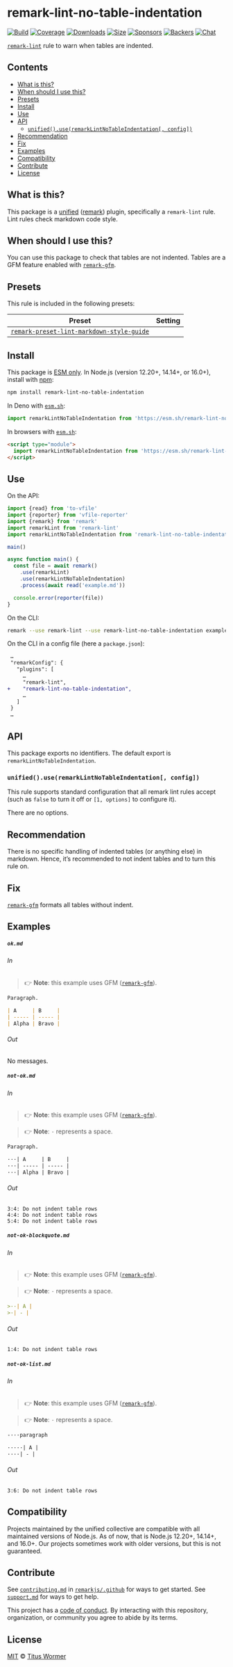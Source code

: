 <!--This file is generated-->

# remark-lint-no-table-indentation

[![Build][build-badge]][build]
[![Coverage][coverage-badge]][coverage]
[![Downloads][downloads-badge]][downloads]
[![Size][size-badge]][size]
[![Sponsors][sponsors-badge]][collective]
[![Backers][backers-badge]][collective]
[![Chat][chat-badge]][chat]

[`remark-lint`][mono] rule to warn when tables are indented.

## Contents

* [What is this?](#what-is-this)
* [When should I use this?](#when-should-i-use-this)
* [Presets](#presets)
* [Install](#install)
* [Use](#use)
* [API](#api)
  * [`unified().use(remarkLintNoTableIndentation[, config])`](#unifieduseremarklintnotableindentation-config)
* [Recommendation](#recommendation)
* [Fix](#fix)
* [Examples](#examples)
* [Compatibility](#compatibility)
* [Contribute](#contribute)
* [License](#license)

## What is this?

This package is a [unified][] ([remark][]) plugin, specifically a `remark-lint`
rule.
Lint rules check markdown code style.

## When should I use this?

You can use this package to check that tables are not indented.
Tables are a GFM feature enabled with
[`remark-gfm`](https://github.com/remarkjs/remark-gfm).

## Presets

This rule is included in the following presets:

| Preset | Setting |
| - | - |
| [`remark-preset-lint-markdown-style-guide`](https://github.com/remarkjs/remark-lint/tree/main/packages/remark-preset-lint-markdown-style-guide) | |

## Install

This package is [ESM only][esm].
In Node.js (version 12.20+, 14.14+, or 16.0+), install with [npm][]:

```sh
npm install remark-lint-no-table-indentation
```

In Deno with [`esm.sh`][esmsh]:

```js
import remarkLintNoTableIndentation from 'https://esm.sh/remark-lint-no-table-indentation@4'
```

In browsers with [`esm.sh`][esmsh]:

```html
<script type="module">
  import remarkLintNoTableIndentation from 'https://esm.sh/remark-lint-no-table-indentation@4?bundle'
</script>
```

## Use

On the API:

```js
import {read} from 'to-vfile'
import {reporter} from 'vfile-reporter'
import {remark} from 'remark'
import remarkLint from 'remark-lint'
import remarkLintNoTableIndentation from 'remark-lint-no-table-indentation'

main()

async function main() {
  const file = await remark()
    .use(remarkLint)
    .use(remarkLintNoTableIndentation)
    .process(await read('example.md'))

  console.error(reporter(file))
}
```

On the CLI:

```sh
remark --use remark-lint --use remark-lint-no-table-indentation example.md
```

On the CLI in a config file (here a `package.json`):

```diff
 …
 "remarkConfig": {
   "plugins": [
     …
     "remark-lint",
+    "remark-lint-no-table-indentation",
     …
   ]
 }
 …
```

## API

This package exports no identifiers.
The default export is `remarkLintNoTableIndentation`.

### `unified().use(remarkLintNoTableIndentation[, config])`

This rule supports standard configuration that all remark lint rules accept
(such as `false` to turn it off or `[1, options]` to configure it).

There are no options.

## Recommendation

There is no specific handling of indented tables (or anything else) in
markdown.
Hence, it’s recommended to not indent tables and to turn this rule on.

## Fix

[`remark-gfm`](https://github.com/remarkjs/remark-gfm)
formats all tables without indent.

## Examples

##### `ok.md`

###### In

> 👉 **Note**: this example uses GFM ([`remark-gfm`][gfm]).

```markdown
Paragraph.

| A     | B     |
| ----- | ----- |
| Alpha | Bravo |
```

###### Out

No messages.

##### `not-ok.md`

###### In

> 👉 **Note**: this example uses GFM ([`remark-gfm`][gfm]).

> 👉 **Note**: `·` represents a space.

```markdown
Paragraph.

···| A     | B     |
···| ----- | ----- |
···| Alpha | Bravo |
```

###### Out

```text
3:4: Do not indent table rows
4:4: Do not indent table rows
5:4: Do not indent table rows
```

##### `not-ok-blockquote.md`

###### In

> 👉 **Note**: this example uses GFM ([`remark-gfm`][gfm]).

> 👉 **Note**: `·` represents a space.

```markdown
>··| A |
>·| - |
```

###### Out

```text
1:4: Do not indent table rows
```

##### `not-ok-list.md`

###### In

> 👉 **Note**: this example uses GFM ([`remark-gfm`][gfm]).

> 👉 **Note**: `·` represents a space.

```markdown
-···paragraph

·····| A |
····| - |
```

###### Out

```text
3:6: Do not indent table rows
```

## Compatibility

Projects maintained by the unified collective are compatible with all maintained
versions of Node.js.
As of now, that is Node.js 12.20+, 14.14+, and 16.0+.
Our projects sometimes work with older versions, but this is not guaranteed.

## Contribute

See [`contributing.md`][contributing] in [`remarkjs/.github`][health] for ways
to get started.
See [`support.md`][support] for ways to get help.

This project has a [code of conduct][coc].
By interacting with this repository, organization, or community you agree to
abide by its terms.

## License

[MIT][license] © [Titus Wormer][author]

[build-badge]: https://github.com/remarkjs/remark-lint/workflows/main/badge.svg

[build]: https://github.com/remarkjs/remark-lint/actions

[coverage-badge]: https://img.shields.io/codecov/c/github/remarkjs/remark-lint.svg

[coverage]: https://codecov.io/github/remarkjs/remark-lint

[downloads-badge]: https://img.shields.io/npm/dm/remark-lint-no-table-indentation.svg

[downloads]: https://www.npmjs.com/package/remark-lint-no-table-indentation

[size-badge]: https://img.shields.io/bundlephobia/minzip/remark-lint-no-table-indentation.svg

[size]: https://bundlephobia.com/result?p=remark-lint-no-table-indentation

[sponsors-badge]: https://opencollective.com/unified/sponsors/badge.svg

[backers-badge]: https://opencollective.com/unified/backers/badge.svg

[collective]: https://opencollective.com/unified

[chat-badge]: https://img.shields.io/badge/chat-discussions-success.svg

[chat]: https://github.com/remarkjs/remark/discussions

[unified]: https://github.com/unifiedjs/unified

[remark]: https://github.com/remarkjs/remark

[mono]: https://github.com/remarkjs/remark-lint

[esm]: https://gist.github.com/sindresorhus/a39789f98801d908bbc7ff3ecc99d99c

[esmsh]: https://esm.sh

[npm]: https://docs.npmjs.com/cli/install

[health]: https://github.com/remarkjs/.github

[contributing]: https://github.com/remarkjs/.github/blob/main/contributing.md

[support]: https://github.com/remarkjs/.github/blob/main/support.md

[coc]: https://github.com/remarkjs/.github/blob/main/code-of-conduct.md

[license]: https://github.com/remarkjs/remark-lint/blob/main/license

[author]: https://wooorm.com

[gfm]: https://github.com/remarkjs/remark-gfm
